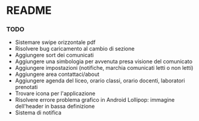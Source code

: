 # README #

### TODO ###

* Sistemare swipe orizzontale pdf
* Risolvere bug caricamento al cambio di sezione
* Aggiungere sort dei comunicati
* Aggiungere una simbologia per avvenuta presa visione del comunicato
* Aggiungere impostazioni (notifiche, marchia comunicati letti o non letti)
* Aggiungere area contattaci/about
* Aggiungere agenda del liceo, orario classi, orario docenti, laboratori prenotati
* Trovare icona per l'applicazione
* Risolvere errore problema grafico in Android Lollipop: immagine dell'header in bassa definizione
* Sistema di notifica